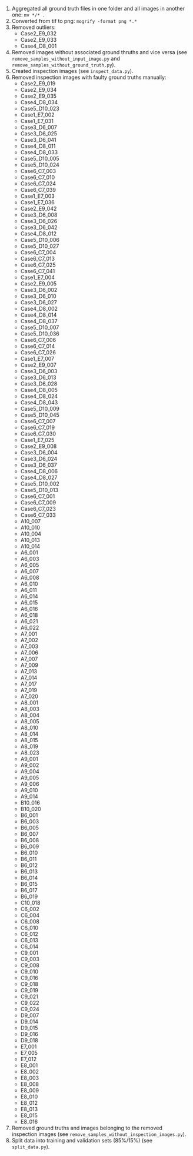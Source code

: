 1. Aggregated all ground truth files in one folder and all images in another one: `mv */* .`
2. Converted from tif to png: `mogrify -format png *.*`
3. Removed outliers:
    * Case2_E9_032
    * Case2_E9_033
    * Case4_D8_001
4. Removed images without associated ground thruths and vice versa (see `remove_samples_without_input_image.py` and `remove_samples_without_ground_truth.py`).
5. Created inspection images (see `inspect_data.py`).
6. Removed inspection images with faulty ground truths manually:
    * Case2_E9_019
    * Case2_E9_034
    * Case2_E9_035
    * Case4_D8_034
    * Case5_D10_023
    * Case1_E7_002
    * Case1_E7_031
    * Case3_D6_007
    * Case3_D6_025
    * Case3_D6_041
    * Case4_D8_011
    * Case4_D8_033
    * Case5_D10_005
    * Case5_D10_024
    * Case6_C7_003
    * Case6_C7_010
    * Case6_C7_024
    * Case6_C7_039
    * Case1_E7_003
    * Case1_E7_036
    * Case2_E9_042
    * Case3_D6_008
    * Case3_D6_026
    * Case3_D6_042
    * Case4_D8_012
    * Case5_D10_006
    * Case5_D10_027
    * Case6_C7_004
    * Case6_C7_013
    * Case6_C7_025
    * Case6_C7_041
    * Case1_E7_004
    * Case2_E9_005
    * Case3_D6_002
    * Case3_D6_010
    * Case3_D6_027
    * Case4_D8_002
    * Case4_D8_014
    * Case4_D8_037
    * Case5_D10_007
    * Case5_D10_036
    * Case6_C7_006
    * Case6_C7_014
    * Case6_C7_026
    * Case1_E7_007
    * Case2_E9_007
    * Case3_D6_003
    * Case3_D6_013
    * Case3_D6_028
    * Case4_D8_005
    * Case4_D8_024
    * Case4_D8_043
    * Case5_D10_009
    * Case5_D10_045
    * Case6_C7_007
    * Case6_C7_019
    * Case6_C7_030
    * Case1_E7_025
    * Case2_E9_008
    * Case3_D6_004
    * Case3_D6_024
    * Case3_D6_037
    * Case4_D8_006
    * Case4_D8_027
    * Case5_D10_002
    * Case5_D10_013
    * Case6_C7_001
    * Case6_C7_009
    * Case6_C7_023
    * Case6_C7_033
    * A10_007
    * A10_010
    * A10_004
    * A10_013
    * A10_014
    * A6_001
    * A6_003
    * A6_005
    * A6_007
    * A6_008
    * A6_010
    * A6_011
    * A6_014
    * A6_015
    * A6_016
    * A6_018
    * A6_021
    * A6_022
    * A7_001
    * A7_002
    * A7_003
    * A7_006
    * A7_007
    * A7_009
    * A7_013
    * A7_014
    * A7_017
    * A7_019
    * A7_020
    * A8_001
    * A8_003
    * A8_004
    * A8_005
    * A8_010
    * A8_014
    * A8_015
    * A8_019
    * A8_023
    * A9_001
    * A9_002
    * A9_004
    * A9_005
    * A9_006
    * A9_010
    * A9_014
    * B10_016
    * B10_020
    * B6_001
    * B6_003
    * B6_005
    * B6_007
    * B6_008
    * B6_009
    * B6_010
    * B6_011
    * B6_012
    * B6_013
    * B6_014
    * B6_015
    * B6_017
    * B6_019
    * C10_018
    * C6_002
    * C6_004
    * C6_008
    * C6_010
    * C6_012
    * C6_013
    * C6_014
    * C9_001
    * C9_003
    * C9_008
    * C9_010
    * C9_016
    * C9_018
    * C9_019
    * C9_021
    * C9_022
    * C9_024
    * D9_007
    * D9_014
    * D9_015
    * D9_016
    * D9_018
    * E7_001
    * E7_005
    * E7_012
    * E8_001
    * E8_002
    * E8_003
    * E8_008
    * E8_009
    * E8_010
    * E8_012
    * E8_013
    * E8_015
    * E8_016
7. Removed ground truths and images belonging to the removed inspection images (see `remove_samples_without_inspection_images.py`).
8. Split data into training and validation sets (85%/15%) (see `split_data.py`).
